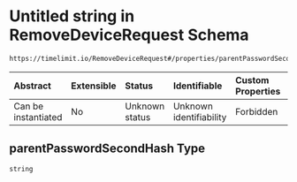 # Untitled string in RemoveDeviceRequest Schema

```txt
https://timelimit.io/RemoveDeviceRequest#/properties/parentPasswordSecondHash
```



| Abstract            | Extensible | Status         | Identifiable            | Custom Properties | Additional Properties | Access Restrictions | Defined In                                                                                 |
| :------------------ | :--------- | :------------- | :---------------------- | :---------------- | :-------------------- | :------------------ | :----------------------------------------------------------------------------------------- |
| Can be instantiated | No         | Unknown status | Unknown identifiability | Forbidden         | Allowed               | none                | [RemoveDeviceRequest.schema.json*](RemoveDeviceRequest.schema.json "open original schema") |

## parentPasswordSecondHash Type

`string`
